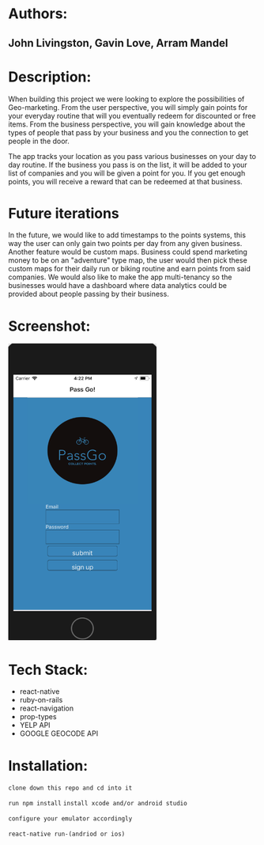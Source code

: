 # Authors: 
## John Livingston, Gavin Love, Arram Mandel

# Description:

When building this project we were looking to explore the possibilities of Geo-marketing. From the user perspective, you will simply gain points for your everyday routine that will you eventually redeem for discounted or free items. From the business perspective, you will gain knowledge about the types of people that pass by your business and you the connection to get people in the door.

The app tracks your location as you pass various businesses on your day to day routine. If the business you pass is on the list, it will be added to your list of companies and you will be given a point for you. If you get enough points, you will receive a reward that can be redeemed at that business.

# Future iterations
In the future, we would like to add timestamps to the points systems, this way the user can only gain two points per day from any given business. Another feature would be custom maps. Business could spend marketing money to be on an "adventure" type map, the user would then pick these custom maps for their daily run or biking routine and earn points from said companies. We would also like to make the app multi-tenancy so the businesses would have a dashboard where data analytics could be provided about people passing by their business.  

# Screenshot:

<img src="https://github.com/gavin-love/PassGo/blob/master/Screen%20Shot%202018-09-12%20at%204.21.56%20PM.png" width="300px" height="600px" alt="A picture of the login page">

# Tech Stack:

<ul>
  <li>react-native</li>
  <li>ruby-on-rails</li>
  <li>react-navigation</li>
  <li>prop-types</li>
  <li>YELP API</li>
  <li>GOOGLE GEOCODE API</li>
</ul>

# Installation:

```clone down this repo and cd into it```

```run npm install```
```install xcode and/or android studio```

```configure your emulator accordingly```

```react-native run-(andriod or ios)```
